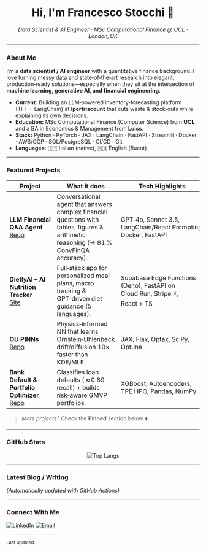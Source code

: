 <h1 align="center">Hi, I'm Francesco Stocchi 👋</h1>

<p align="center">
  <em>Data Scientist & AI Engineer · MSc Computational Finance @ UCL · London, UK</em>
</p>

---

### About Me

I’m a **data scientist / AI engineer** with a quantitative finance background. I love turning messy data and state‑of‑the‑art research into elegant, production‑ready solutions—especially when they sit at the intersection of **machine learning, generative AI, and financial engineering**.

* **Current:** Building an LLM‑powered inventory‑forecasting platform (TFT + LangChain) at **Ipertriscount** that cuts waste & stock‑outs while explaining its own decisions.
*  **Education:** MSc Computational Finance (Computer Science) from **UCL** and a BA in Economics & Management from **Luiss**.
* **Stack:** Python · PyTorch · JAX · LangChain · FastAPI · Streamlit · Docker · AWS/GCP · SQL/PostgreSQL · CI/CD · Git
* **Languages:** 🇮🇹 Italian (native), 🇬🇧 English (fluent)

---

### Featured Projects

| Project                                                                                                       | What it does                                                                                                                           | Tech Highlights                                                            |
| ------------------------------------------------------------------------------------------------------------- | -------------------------------------------------------------------------------------------------------------------------------------- | -------------------------------------------------------------------------- |
| **LLM Financial Q\&A Agent** <br/>[Repo](https://github.com/stocchifra/LLM_Agent_Financial_Assistant)         | Conversational agent that answers complex financial questions with tables, figures & arithmetic reasoning (→ 81 % ConvFinQA accuracy). | GPT‑4o, Sonnet 3.5, LangChain/React Prompting, Docker, FastAPI             |
| **DietlyAI – AI Nutrition Tracker** <br/>[Site](https://dietlyai.com)                                         | Full‑stack app for personalized meal plans, macro tracking & GPT‑driven diet guidance (5 languages).                                   | Supabase Edge Functions (Deno), FastAPI on Cloud Run, Stripe ⚡, React + TS |
| **OU PINNs** <br/>[Repo](https://github.com/stocchifra/OU_PINN_Drift_and_Diffusion_Estimation)                | Physics‑Informed NN that learns Ornstein‑Uhlenbeck drift/diffusion 10× faster than KDE/MLE.                                            | JAX, Flax, Optax, SciPy, Optuna                                            |
| **Bank Default & Portfolio Optimizer** <br/>[Repo](https://github.com/stocchifra/bank_default_classification) | Classifies loan defaults ( ≈ 0.89 recall) + builds risk‑aware GMVP portfolios.                                                         | XGBoost, Autoencoders, TPE HPO, Pandas, NumPy                              |

> *More projects?* Check the **Pinned** section below ⬇️.

---

### GitHub Stats

<p align="center">
  <img src="https://github-readme-stats.vercel.app/api/top-langs/?username=stocchifra&layout=compact&hide=jupyter%20notebook" alt="Top Langs"/>
</p>

---

### Latest Blog / Writing 

<!-- BLOG-POST-LIST:START -->

<!-- BLOG-POST-LIST:END -->

*(Automatically updated with GitHub Actions)*

---

### Connect With Me

[![LinkedIn](https://img.shields.io/badge/LinkedIn-Francesco%20Stocchi-blue?logo=linkedin\&style=flat)](https://www.linkedin.com/in/francescostocchi)
[![Email](https://img.shields.io/badge/Email-francescostocchi12%40gmail.com-red?logo=gmail\&style=flat)](mailto:francescostocchi12@gmail.com)

---

<sub>Last updated: <!--TIME--></sub>

